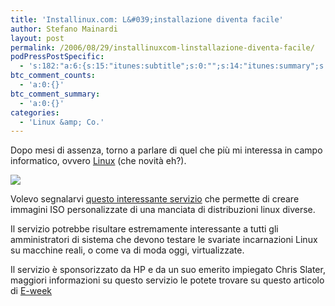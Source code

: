 ```yaml
---
title: 'Installinux.com: L&#039;installazione diventa facile'
author: Stefano Mainardi
layout: post
permalink: /2006/08/29/installinuxcom-linstallazione-diventa-facile/
podPressPostSpecific:
  - 's:182:"a:6:{s:15:"itunes:subtitle";s:0:"";s:14:"itunes:summary";s:0:"";s:15:"itunes:keywords";s:0:"";s:13:"itunes:author";s:0:"";s:15:"itunes:explicit";s:0:"";s:12:"itunes:block";s:2:"no";}";'
btc_comment_counts:
  - 'a:0:{}'
btc_comment_summary:
  - 'a:0:{}'
categories:
  - 'Linux &amp; Co.'
---
```

Dopo mesi di assenza, torno a parlare di quel che più mi interessa in campo informatico, ovvero [Linux][1] (che novità eh?).

![][2]

Volevo segnalarvi [questo interessante servizio][3] che permette di creare immagini ISO personalizzate di una manciata di distribuzioni linux diverse.

Il servizio potrebbe risultare estremamente interessante a tutti gli amministratori di sistema che devono testare le svariate incarnazioni Linux su macchine reali, o come va di moda oggi, virtualizzate.

Il servizio è sponsorizzato da HP e da un suo emerito impiegato Chris Slater, maggiori informazioni su questo servizio le potete trovare su questo articolo di [E-week][4]

 [1]: http://www.kernel.org "Linux"
 [2]: http://www.instalinux.com/html/images/instalinux.jpg
 [3]: http://www.instalinux.com/
 [4]: http://www.eweek.com/article2/0,1759,2009452,00.asp?kc=EWRSS03129TX1K0000616